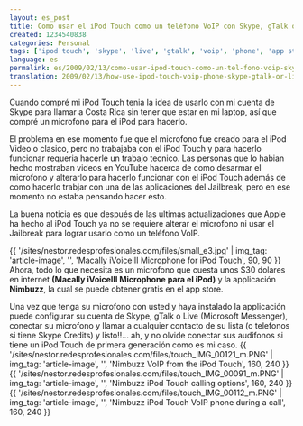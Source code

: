```yaml
---
layout: es_post
title: Como usar el iPod Touch como un teléfono VoIP con Skype, gTalk o live
created: 1234540838
categories: Personal
tags: ['ipod touch', 'skype', 'live', 'gtalk', 'voip', 'phone', 'app store', 'how to', 'nimbuzz', 'macally', 'ivoiceIII', 'tutorial', 'mic']
language: es
permalink: es/2009/02/13/como-usar-ipod-touch-como-un-tel-fono-voip-skype-gtalk-o-live-6/
translation: 2009/02/13/how-use-ipod-touch-voip-phone-skype-gtalk-or-live-5/
---
```

Cuando compré mi iPod Touch tenia la idea de usarlo con mi cuenta de Skype para llamar a Costa Rica sin tener que estar en mi laptop, así que compré un microfono para el iPod para hacerlo.

El problema en ese momento fue que el microfono fue creado para el iPod Video o clasico, pero no trabajaba con el iPod Touch y para hacerlo funcionar requeria hacerle un trabajo tecnico. Las personas que lo habian hecho mostraban videos en YouTube hacerca de como desarmar el microfono y alterarlo para hacerlo funcionar con el iPod Touch además de como hacerlo trabjar con una de las aplicaciones del Jailbreak, pero en ese momento no estaba pensando hacer esto.

La buena noticia es que después de las ultimas actualizaciones que Apple ha hecho al iPod Touch ya no se requiere alterar el microfono ni usar el Jailbreak para lograr usarlo como un teléfono VoIP.

{{ '/sites/nestor.redesprofesionales.com/files/small_e3.jpg' | img_tag: 'article-image', '', 'Macally iVoiceIII Microphone for iPod Touch', 90, 90 }}
Ahora, todo lo que necesita es un microfono que cuesta unos $30 dolares en internet __(Macally iVoiceIII Microphone para el iPod)__ y la applicación __Nimbuzz__, la cual se puede obtener gratis en el app store.

Una vez que tenga su microfono con usted y haya instalado la applicación puede configurar su cuenta de Skype, gTalk o Live (Microsoft Messenger), conectar su microfono y llamar a cualquier contacto de su lista (o telefonos si tiene Skype Credits) y listo!!... ah, y no olvide conectar sus audifonos si tiene un iPod Touch de primera generación como es mi caso.
{{ '/sites/nestor.redesprofesionales.com/files/touch_IMG_00121_m.PNG' | img_tag: 'article-image', '', 'Nimbuzz VoIP from the iPod Touch', 160, 240 }}    
{{ '/sites/nestor.redesprofesionales.com/files/touch_IMG_00091_m.PNG' | img_tag: 'article-image', '', 'Nimbuzz iPod Touch calling options', 160, 240 }}  
{{ '/sites/nestor.redesprofesionales.com/files/touch_IMG_00112_m.PNG' | img_tag: 'article-image', '', 'Nimbuzz iPod Touch VoIP phone during a call', 160, 240 }}                                                                                                                                                   

